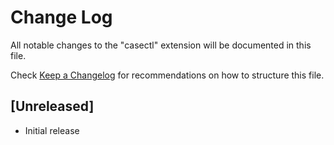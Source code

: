 # Change Log

All notable changes to the "casectl" extension will be documented in this file.

Check [Keep a Changelog](http://keepachangelog.com/) for recommendations on how to structure this file.

## [Unreleased]

- Initial release
